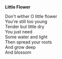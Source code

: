 **Little Flower**

Don't wither O little flower\
You're still too young\
Tender but little dry\
You just need \
Some water and light\
Then spread your roots\
And grow deep\
And blossom